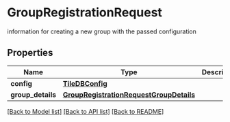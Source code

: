 # GroupRegistrationRequest

information for creating a new group with the passed configuration

## Properties

| Name              | Type                                                                                | Description | Notes      |
| ----------------- | ----------------------------------------------------------------------------------- | ----------- | ---------- |
| **config**        | [**TileDBConfig**](TileDBConfig.md)                                                 |             | [optional] |
| **group_details** | [**GroupRegistrationRequestGroupDetails**](GroupRegistrationRequestGroupDetails.md) |             |

[[Back to Model list]](../README.md#documentation-for-models) [[Back to API list]](../README.md#documentation-for-api-endpoints) [[Back to README]](../README.md)
